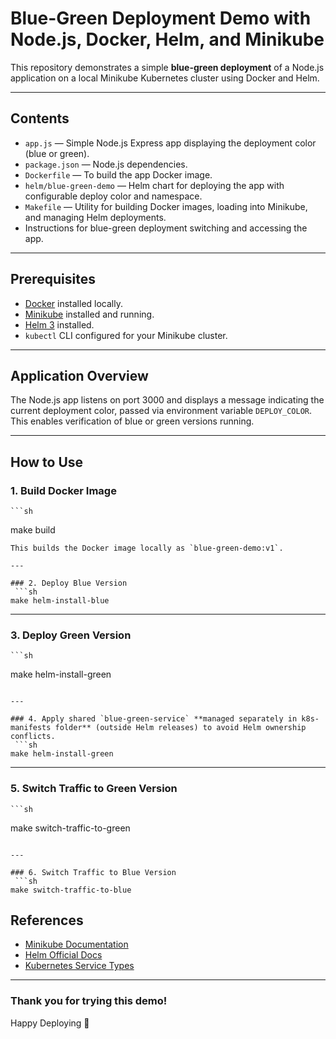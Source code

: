 # Blue-Green Deployment Demo with Node.js, Docker, Helm, and Minikube

This repository demonstrates a simple **blue-green deployment** of a Node.js application on a local Minikube Kubernetes cluster using Docker and Helm.

---

## Contents

- `app.js` — Simple Node.js Express app displaying the deployment color (blue or green).
- `package.json` — Node.js dependencies.
- `Dockerfile` — To build the app Docker image.
- `helm/blue-green-demo` — Helm chart for deploying the app with configurable deploy color and namespace.
- `Makefile` — Utility for building Docker images, loading into Minikube, and managing Helm deployments.
- Instructions for blue-green deployment switching and accessing the app.

---

## Prerequisites

- [Docker](https://www.docker.com/get-started) installed locally.
- [Minikube](https://minikube.sigs.k8s.io/docs/start/) installed and running.
- [Helm 3](https://helm.sh/docs/intro/install/) installed.
- `kubectl` CLI configured for your Minikube cluster.

---

## Application Overview

The Node.js app listens on port 3000 and displays a message indicating the current deployment color, passed via environment variable `DEPLOY_COLOR`. This enables verification of blue or green versions running.

---

## How to Use

### 1. Build Docker Image
    ```sh
   make build
   ```
This builds the Docker image locally as `blue-green-demo:v1`.

---

### 2. Deploy Blue Version
    ```sh
   make helm-install-blue
   ```

---

### 3. Deploy Green Version
    ```sh
   make helm-install-green
   ```

---

### 4. Apply shared `blue-green-service` **managed separately in k8s-manifests folder** (outside Helm releases) to avoid Helm ownership conflicts.
    ```sh
   make helm-install-green
   ```

---

### 5. Switch Traffic to Green Version
    ```sh
   make switch-traffic-to-green
   ```

---

### 6. Switch Traffic to Blue Version
    ```sh
   make switch-traffic-to-blue
   ```

## References

- [Minikube Documentation](https://minikube.sigs.k8s.io/docs/)
- [Helm Official Docs](https://helm.sh/docs/)
- [Kubernetes Service Types](https://kubernetes.io/docs/concepts/services-networking/service/)

---

### Thank you for trying this demo!

Happy Deploying 🚀



